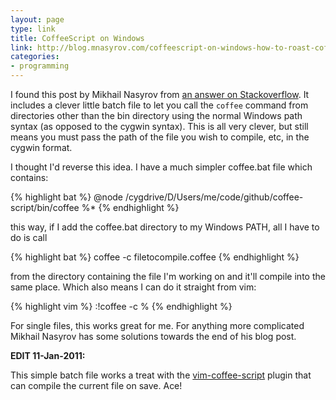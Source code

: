 ```yaml
---
layout: page
type: link
title: CoffeeScript on Windows
link: http://blog.mnasyrov.com/coffeescript-on-windows-how-to-roast-coffee
categories: 
- programming
---
```

I found this post by Mikhail Nasyrov from [an answer on Stackoverflow](http://stackoverflow.com/questions/3175561/coffeescript-on-windows/4021046#4021046). It includes a clever little batch file to let you call the `coffee` command from directories other than the bin directory using the normal Windows path syntax (as opposed to the cygwin syntax). This is all very clever, but still means you must pass the path of the file you wish to compile, etc, in the cygwin format.

I thought I'd reverse this idea. I have a much simpler coffee.bat file which contains:

{% highlight bat %}
@node /cygdrive/D/Users/me/code/github/coffee-script/bin/coffee %*
{% endhighlight %}

this way, if I add the coffee.bat directory to my Windows PATH, all I have to do is call

{% highlight bat %}
coffee -c filetocompile.coffee
{% endhighlight %}

from the directory containing the file I'm working on and it'll compile into the same place. Which also means I can do it straight from vim:

{% highlight vim %}
:!coffee -c %
{% endhighlight %}

For single files, this works great for me. For anything more complicated Mikhail Nasyrov has some solutions towards the end of his blog post. 

**EDIT 11-Jan-2011:**

This simple batch file works a treat with the [vim-coffee-script](https://github.com/kchmck/vim-coffee-script) plugin that can compile the current file on save. Ace!

